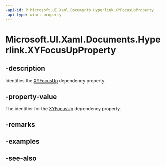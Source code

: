 ```yaml
---
-api-id: P:Microsoft.UI.Xaml.Documents.Hyperlink.XYFocusUpProperty
-api-type: winrt property
---
```


<!-- Property syntax
public Windows.UI.Xaml.DependencyProperty XYFocusUpProperty { get; }
-->

# Microsoft.UI.Xaml.Documents.Hyperlink.XYFocusUpProperty

## -description
Identifies the [XYFocusUp](hyperlink_xyfocusup.md) dependency property.

## -property-value
The identifier for the [XYFocusUp](hyperlink_xyfocusup.md) dependency property.

## -remarks

## -examples

## -see-also
